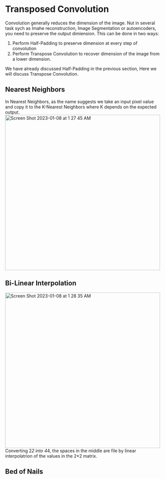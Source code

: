 # Transposed Convolution
Convolution generally reduces the dimension of the image. Nut in several task sych as Imahe reconstruction, Image Segmentation or autoencoders, you need to preserve the output dimiension. This can be done in two ways:

1. Perform Half-Padding to preserve dimension at every step of convolution
2. Perform Transpose Convolution to recover dimension of the image from a lower dimension.

We have already discussed Half-Padding in the previous section, Here we will discuss Transpose Convolution.

## Nearest Neighbors
In Nearest Neighbors, as the name suggests we take an input pixel value and copy it to the K-Nearest Neighbors where K depends on the expected output.
<img width="500" alt="Screen Shot 2023-01-08 at 1 27 45 AM" src="https://user-images.githubusercontent.com/46320499/211168317-66ed5f0d-6f56-4768-be76-46bbb80894cc.png">

## Bi-Linear Interpolation
<img width="500" alt="Screen Shot 2023-01-08 at 1 28 35 AM" src="https://user-images.githubusercontent.com/46320499/211168438-a334e587-5c20-43be-984e-d427294dc981.png"><br>
Converting 2*2 into 4*4, the spaces in the middle are file by linear interpolatrion of the values in the 2*2 matrix.

## Bed of Nails



